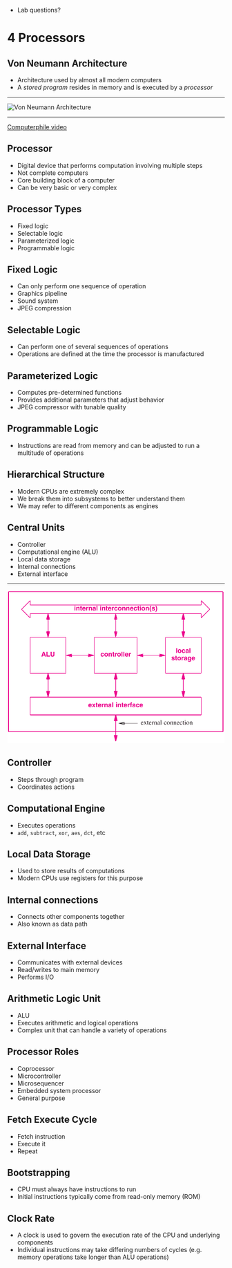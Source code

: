 - Lab questions?

4 Processors
============

Von Neumann Architecture
------------------------

- Architecture used by almost all modern computers
- A *stored program* resides in memory and is executed by a *processor*

---

![Von Neumann Architecture](https://upload.wikimedia.org/wikipedia/commons/e/e5/Von_Neumann_Architecture.svg)

---

[Computerphile video](https://www.youtube.com/watch?v=Ml3-kVYLNr8)

Processor
---------

- Digital device that performs computation involving multiple steps
- Not complete computers
- Core building block of a computer
- Can be very basic or very complex

Processor Types
---------------

- Fixed logic
- Selectable logic
- Parameterized logic
- Programmable logic

Fixed Logic
-----------

- Can only perform one sequence of operation
- Graphics pipeline
- Sound system
- JPEG compression

Selectable Logic
----------------

- Can perform one of several sequences of operations
- Operations are defined at the time the processor is manufactured

Parameterized Logic
-------------------

- Computes pre-determined functions
- Provides additional parameters that adjust behavior
- JPEG compressor with tunable quality

Programmable Logic
------------------

- Instructions are read from memory and can be adjusted to run a multitude of operations

Hierarchical Structure
----------------------

- Modern CPUs are extremely complex
- We break them into subsystems to better understand them
- We may refer to different components as engines

Central Units
-------------

- Controller
- Computational engine (ALU)
- Local data storage
- Internal connections
- External interface

---

![Major Units](media/4-3.png)

Controller
----------

- Steps through program
- Coordinates actions

Computational Engine
--------------------

- Executes operations
- `add`, `subtract`, `xor`, `aes`, `dct`, etc

Local Data Storage
------------------

- Used to store results of computations
- Modern CPUs use registers for this purpose

Internal connections
--------------------

- Connects other components together
- Also known as data path

External Interface
------------------

- Communicates with external devices
- Read/writes to main memory
- Performs I/O

Arithmetic Logic Unit
---------------------

- ALU
- Executes arithmetic and logical operations
- Complex unit that can handle a variety of operations

Processor Roles
---------------

- Coprocessor
- Microcontroller
- Microsequencer
- Embedded system processor
- General purpose

Fetch Execute Cycle
-------------------

- Fetch instruction
- Execute it
- Repeat

Bootstrapping
-------------

- CPU must always have instructions to run
- Initial instructions typically come from read-only memory (ROM)

Clock Rate
----------

- A clock is used to govern the execution rate of the CPU and underlying components
- Individual instructions may take differing numbers of cycles (e.g. memory operations take longer than ALU operations)
